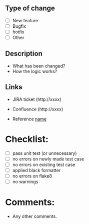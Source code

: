 ## Type of change

- [ ] New feature
- [ ] Bugfix
- [ ] hotfix
- [ ] Other

## Description
 - What has been changed?
 - How the logic works?

## Links
- JIRA ticket
(http://xxxx)

- Confluence
(http://xxxx)

- Reference
[name](link)

# Checklist:

- [ ] pass unit test (or unnecessary)
- [ ] no errors on newly made test case
- [ ] no errors on existing test case
- [ ] applied black formatter
- [ ] no errors on flake8
- [ ] no warnings

# Comments:
 - Any other comments.
